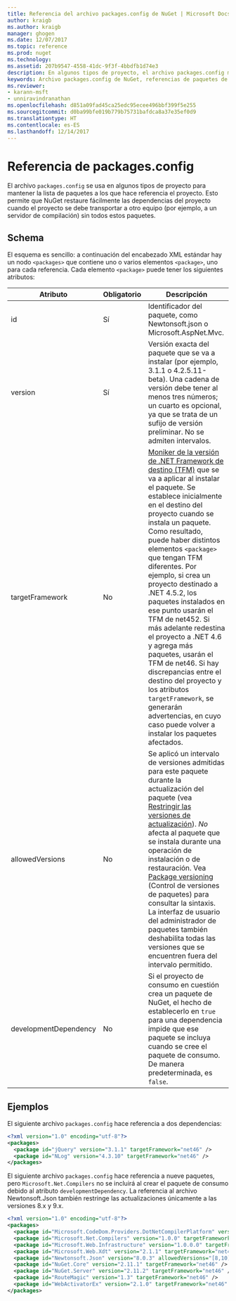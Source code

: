 ```yaml
---
title: Referencia del archivo packages.config de NuGet | Microsoft Docs
author: kraigb
ms.author: kraigb
manager: ghogen
ms.date: 12/07/2017
ms.topic: reference
ms.prod: nuget
ms.technology: 
ms.assetid: 207b9547-4558-41dc-9f3f-4bbdfb1d74e3
description: En algunos tipos de proyecto, el archivo packages.config mantiene la lista de paquetes de NuGet usados en el proyecto.
keywords: Archivo packages.config de NuGet, referencias de paquetes de NuGet, dependencias de NuGet
ms.reviewer:
- karann-msft
- unniravindranathan
ms.openlocfilehash: d851a09fad45ca25edc95ecee496bbf399f5e255
ms.sourcegitcommit: d0ba99bfe019b779b75731bafdca8a37e35ef0d9
ms.translationtype: HT
ms.contentlocale: es-ES
ms.lasthandoff: 12/14/2017
---
```

# <a name="packagesconfig-reference"></a>Referencia de packages.config

El archivo `packages.config` se usa en algunos tipos de proyecto para mantener la lista de paquetes a los que hace referencia el proyecto. Esto permite que NuGet restaure fácilmente las dependencias del proyecto cuando el proyecto se debe transportar a otro equipo (por ejemplo, a un servidor de compilación) sin todos estos paquetes.

## <a name="schema"></a>Schema

El esquema es sencillo: a continuación del encabezado XML estándar hay un nodo `<packages>` que contiene uno o varios elementos `<package>`, uno para cada referencia. Cada elemento `<package>` puede tener los siguientes atributos:

| Atributo | Obligatorio | Descripción |
| --- | --- | --- |
| id | Sí | Identificador del paquete, como Newtonsoft.json o Microsoft.AspNet.Mvc. | 
| version | Sí | Versión exacta del paquete que se va a instalar (por ejemplo, 3.1.1 o 4.2.5.11-beta). Una cadena de versión debe tener al menos tres números; un cuarto es opcional, ya que se trata de un sufijo de versión preliminar. No se admiten intervalos. | 
| targetFramework | No | [Moniker de la versión de .NET Framework de destino (TFM)](Target-Frameworks.md) que se va a aplicar al instalar el paquete. Se establece inicialmente en el destino del proyecto cuando se instala un paquete. Como resultado, puede haber distintos elementos `<package>` que tengan TFM diferentes. Por ejemplo, si crea un proyecto destinado a .NET 4.5.2, los paquetes instalados en ese punto usarán el TFM de net452. Si más adelante redestina el proyecto a .NET 4.6 y agrega más paquetes, usarán el TFM de net46. Si hay discrepancias entre el destino del proyecto y los atributos `targetFramework`, se generarán advertencias, en cuyo caso puede volver a instalar los paquetes afectados. | 
| allowedVersions | No | Se aplicó un intervalo de versiones admitidas para este paquete durante la actualización del paquete (vea [Restringir las versiones de actualización](../consume-packages/reinstalling-and-updating-packages.md#constraining-upgrade-versions)). *No* afecta al paquete que se instala durante una operación de instalación o de restauración. Vea [Package versioning](../reference/package-versioning.md#version-ranges-and-wildcards) (Control de versiones de paquetes) para consultar la sintaxis. La interfaz de usuario del administrador de paquetes también deshabilita todas las versiones que se encuentren fuera del intervalo permitido. | 
| developmentDependency | No | Si el proyecto de consumo en cuestión crea un paquete de NuGet, el hecho de establecerlo en `true` para una dependencia impide que ese paquete se incluya cuando se cree el paquete de consumo. De manera predeterminada, es `false`. | 

## <a name="examples"></a>Ejemplos

El siguiente archivo `packages.config` hace referencia a dos dependencias:

```xml
<?xml version="1.0" encoding="utf-8"?>
<packages>
  <package id="jQuery" version="3.1.1" targetFramework="net46" />
  <package id="NLog" version="4.3.10" targetFramework="net46" />
</packages>
```

El siguiente archivo `packages.config` hace referencia a nueve paquetes, pero `Microsoft.Net.Compilers` no se incluirá al crear el paquete de consumo debido al atributo `developmentDependency`. La referencia al archivo Newtonsoft.Json también restringe las actualizaciones únicamente a las versiones 8.x y 9.x.

```xml
<?xml version="1.0" encoding="utf-8"?>
<packages>
  <package id="Microsoft.CodeDom.Providers.DotNetCompilerPlatform" version="1.0.0" targetFramework="net46" />
  <package id="Microsoft.Net.Compilers" version="1.0.0" targetFramework="net46" developmentDependency="true" />
  <package id="Microsoft.Web.Infrastructure" version="1.0.0.0" targetFramework="net46" />
  <package id="Microsoft.Web.Xdt" version="2.1.1" targetFramework="net46" />
  <package id="Newtonsoft.Json" version="8.0.3" allowedVersions="[8,10)" targetFramework="net46" />
  <package id="NuGet.Core" version="2.11.1" targetFramework="net46" />
  <package id="NuGet.Server" version="2.11.2" targetFramework="net46" />
  <package id="RouteMagic" version="1.3" targetFramework="net46" />
  <package id="WebActivatorEx" version="2.1.0" targetFramework="net46" />
</packages>
```
